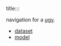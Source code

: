 title:::

navigation for a [ugv](https://github.com/kamangir/bluer-ugv/blob/main/bluer_ugv/docs/bluer_swallow).

- [dataset](./dataset)
- [model](./model)